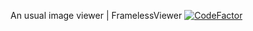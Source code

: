 An usual image viewer | FramelessViewer [![CodeFactor](https://www.codefactor.io/repository/github/bluegeckojp/framelessviewer/badge)](https://www.codefactor.io/repository/github/bluegeckojp/framelessviewer)
